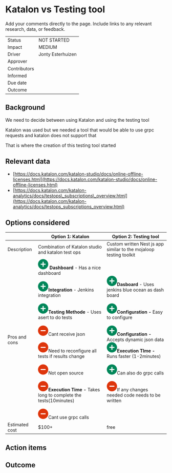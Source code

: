 # Katalon vs Testing tool

Add your comments directly to the page. Include links to any relevant research, data, or feedback.

|     |     |
| --- | --- |
| Status | NOT STARTED |
| Impact | MEDIUM |
| Driver | Jonty Esterhuizen |
| Approver |     |
| Contributors |     |
| Informed |     |
| Due date |     |
| Outcome |     |

## Background

We need to decide between using Katalon and using the testing tool

Katalon was used but we needed a tool that would be able to use grpc requests and katalon does not support that

That is where the creation of this testing tool started

## Relevant data

- [https://docs.katalon.com/katalon-studio/docs/online-offline-licenses.html](https://docs.katalon.com/katalon-studio/docs/online-offline-licenses.html)
- [https://docs.katalon.com/katalon-analytics/docs/testops\_subscriptions\_overview.html](https://docs.katalon.com/katalon-analytics/docs/testops_subscriptions_overview.html)

## Options considered

|     | Option 1: Katalon | Option 2: Testing tool |
| --- | --- | --- |
| Description | Combination of Katalon studio and katalon test ops | Custom written Nest js app similar to the mojaloop testing toolkit |
| Pros and cons | ![plus](../../images/plus_32.png) **Dashboard** - Has a nice dashboard<br><br>![plus](../../images/plus_32.png)**Integration** - Jenkins integration<br><br>![plus](../../images/plus_32.png)**Testing Methode** - Uses asert to do tests<br><br>![(minus)](../../images/minus_32.png)Cant receive json<br><br>![(minus)](../../images/minus_32.png)Need to reconfigure all tests if results change<br><br>![(minus)](../../images/minus_32.png)Not open source<br><br>![(minus)](../../images/minus_32.png)**Execution Time -** Takes long to complete the tests(10minutes)<br><br>![(minus)](../../images/minus_32.png)Cant use grpc calls | ![plus](../../images/plus_32.png)**Dasboard** - Uses jenkins blue ocean as dash board<br><br>![plus](../../images/plus_32.png)**Configuration -** Easy to configure<br><br>![plus](../../images/plus_32.png)**Configuration -** Accepts dynamic json data  <br>![plus](../../images/plus_32.png)**Execution TIme -** Runs faster (1-2minutes)<br><br>![plus](../../images/plus_32.png)Can also do grpc calls<br><br>![(minus)](../../images/minus_32.png)If any changes needed code needs to be written |
| Estimated cost | $100+ | free |

## Action items

## Outcome
